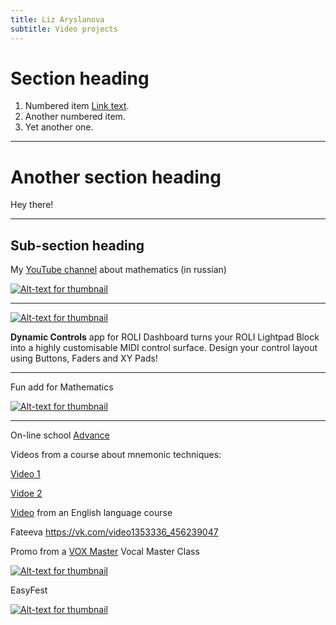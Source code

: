 ```yaml
---
title: Liz Aryslanova
subtitle: Video projects
---
```


# Section heading

1. Numbered item [Link text](https://roli.com/products/software/blocks-dashboard).
2. Another numbered item.
3. Yet another one.


---

# Another section heading

Hey there!

---


## Sub-section heading

My [YouTube channel](https://www.youtube.com/c/ЛизаоМатематике) about mathematics (in russian) 


[![Alt-text for thumbnail](https://img.youtube.com/vi/-pSEr79Ibxw/0.jpg)](https://www.youtube.com/watch?v=-pSEr79Ibxw)

---


[![Alt-text for thumbnail](https://img.youtube.com/vi/NrpUNTRJZtc/0.jpg)](https://www.youtube.com/watch?v=NrpUNTRJZtc)

**Dynamic Controls** app for ROLI Dashboard turns your ROLI Lightpad Block into a highly customisable MIDI control surface.
Design your control layout using Buttons, Faders and XY Pads!



---


Fun add for Mathematics

[![Alt-text for thumbnail](https://img.youtube.com/vi/HpRZO4PLomo/0.jpg)](https://www.youtube.com/watch?v=HpRZO4PLomo)

---

On-line school [Advance](https://advance24.online)


Videos from a course about mnemonic techniques:

[Video 1](https://drive.google.com/file/d/1efcc9Lrej58cMHDG5Zus7-4GuTWxi0M9/view?usp=sharing)

[Vidoe 2](https://drive.google.com/file/d/1582VGsodPQ8dNCN9zRFJ8iYJJPK00guW/view?usp=sharing)



[Video](https://drive.google.com/file/d/1Rd3jalSKI9PJ--CIcA9Vi1ZC0rRPli7Z/view?usp=sharing) from an English language course




Fateeva https://vk.com/video1353336_456239047


Promo from a [VOX Master](https://voxmaster.ru) Vocal Master Class 

[![Alt-text for thumbnail](https://img.youtube.com/vi/lTOBK_pBtww/0.jpg)](https://www.youtube.com/watch?v=lTOBK_pBtww)


EasyFest 

[![Alt-text for thumbnail](https://img.youtube.com/vi/0x8yGAIk61Q/0.jpg)](https://www.youtube.com/watch?v=0x8yGAIk61Q)




